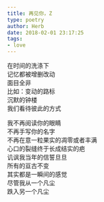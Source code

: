 ```yaml
---  
title: 再见你，Z  
type: poetry  
author: Herb  
date: 2018-02-01 23:17:25
tags: 
- love  
---  
```

在时间的洗涤下  
记忆都被增删改动  
面目全非  
比如：变动的路标  
沉默的钟楼  
我们看待彼此的方式  

我不再阅读你的眼睛  
不再手写你的名字  
不再在意一粒果实的凋零或者丰满  
心口的裂缝终于长成结实的疤  
讥讽我当年的信誓旦旦  
所有的亘古不变  
其实都是一瞬间的感觉  
尽管我从一个凡尘  
跌入另一个凡尘